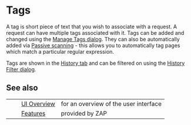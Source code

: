 # Tags #

A tag is short piece of text that you wish to associate with a request.
A request can have multiple tags associated with it.
Tags can be added and changed using the [Manage Tags dialog][].
They can also be automatically added via [Passive scanning][] \- this allows you to automatically tag pages which match a particular regular expression.


Tags are shown in the [History tab][] and can be filtered on using the [History Filter dialog][].


## See also ##

<table> 
 <tbody>
  <tr>
   <td>&nbsp;&nbsp;&nbsp;&nbsp;</td>
   <td> <a href="HelpUiOverview" rel="nofollow">UI Overview</a></td>
   <td>for an overview of the user interface</td>
  </tr> 
  <tr>
   <td>&nbsp;&nbsp;&nbsp;&nbsp;</td>
   <td> <a href="HelpStartConceptsConcepts" rel="nofollow">Features</a></td>
   <td>provided by ZAP</td>
  </tr> 
 </tbody>
</table>


[Manage Tags dialog]: HelpUiDialogsManagetags
[Passive scanning]: HelpStartConceptsPscan
[History tab]: HelpUiTabsHistory
[History Filter dialog]: HelpUiDialogsHist_filter